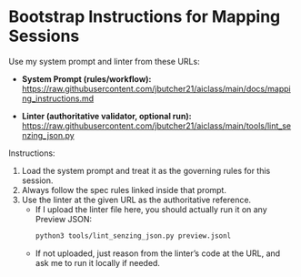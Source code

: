 # Bootstrap Instructions for Mapping Sessions

Use my system prompt and linter from these URLs:

- **System Prompt (rules/workflow):**  
  https://raw.githubusercontent.com/jbutcher21/aiclass/main/docs/mapping_instructions.md

- **Linter (authoritative validator, optional run):**  
  https://raw.githubusercontent.com/jbutcher21/aiclass/main/tools/lint_senzing_json.py

Instructions:
1. Load the system prompt and treat it as the governing rules for this session.  
2. Always follow the spec rules linked inside that prompt.  
3. Use the linter at the given URL as the authoritative reference.  
   - If I upload the linter file here, you should actually run it on any Preview JSON:  
     ```bash
     python3 tools/lint_senzing_json.py preview.jsonl
     ```  
   - If not uploaded, just reason from the linter’s code at the URL, and ask me to run it locally if needed.  
